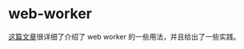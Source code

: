 # web-worker

[这篇文章](https://github.com/CntChen/cntchen.github.io/issues/19)很详细了介绍了 web worker 的一些用法，并且给出了一些实践。
